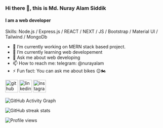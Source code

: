 ### Hi there 👋, this is Md. Nuray Alam Siddik
#### I am a web developer

<!-- ![I am a web developer](https://i.ibb.co/YX70Sfp/banner-web-development.jpg) -->
<!-- I'm passionate about programming. -->

Skills: Node.js / Express.js / REACT / NEXT / JS / Bootstrap / Material UI / Tailwind / MongoDb

- 🔭 I’m currently working on MERN stack based project. 
- 🌱 I’m currently learning web developement 
- 💬 Ask me about web developing 
- 📫 How to reach me: telegram: @nurayalam 
- ⚡ Fun fact: You can ask me about bikes 😉🏍 


[<img src='https://cdn.jsdelivr.net/npm/simple-icons@3.0.1/icons/github.svg' alt='github' height='40'>](https://github.com/nuray-alam)  [<img src='https://cdn.jsdelivr.net/npm/simple-icons@3.0.1/icons/linkedin.svg' alt='linkedin' height='40'>](https://www.linkedin.com/in/https://www.linkedin.com/in/md-nuray-alam-siddik-647373203//)  [<img src='https://cdn.jsdelivr.net/npm/simple-icons@3.0.1/icons/instagram.svg' alt='instagram' height='40'>](https://www.instagram.com/nuray__alam98/)  

<!-- [![trophy](https://github-profile-trophy.vercel.app/?username=nuray-alam)](https://github.com/ryo-ma/github-profile-trophy) -->

<!-- [![Top Langs](https://github-readme-stats.vercel.app/api/top-langs/?username=nuray-alam)](https://github.com/anuraghazra/github-readme-stats) -->

<!-- ![GitHub stats](https://github-readme-stats.vercel.app/api?username=nuray-alam&show_icons=true) -->

![GitHub Activity Graph](https://activity-graph.herokuapp.com/graph?username=nuray-alam) 


![GitHub streak stats](https://github-readme-streak-stats.herokuapp.com/?user=nuray-alam)

![Profile views](https://gpvc.arturio.dev/nuray-alam)  
